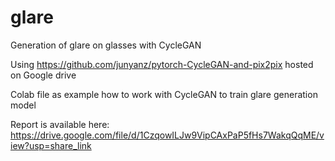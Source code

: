 # glare
Generation of glare on glasses with CycleGAN

Using https://github.com/junyanz/pytorch-CycleGAN-and-pix2pix hosted on Google drive

Colab file as example how to work with CycleGAN to train glare generation model 

Report is available here:
https://drive.google.com/file/d/1CzqowILJw9VipCAxPaP5fHs7WakqQqME/view?usp=share_link
